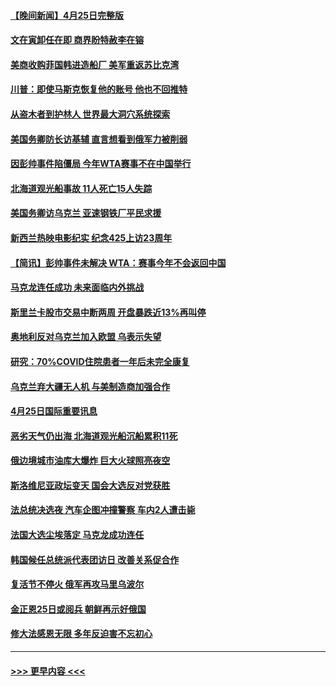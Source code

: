 #### [【晚间新闻】4月25日完整版](../pages/prog202/a103410085.md?t=04261351) 
#### [文在寅卸任在即 商界盼特赦李在镕](../pages/prog202/a103410161.md?t=04261351) 
#### [美商收购菲国韩进造船厂 美军重返苏比克湾](../pages/prog202/a103410094.md?t=04261351) 
#### [川普：即使马斯克恢复他的账号 他也不回推特](../pages/prog202/a103410067.md?t=04261351) 
#### [从盗木者到护林人 世界最大洞穴系统探索](../pages/prog202/a103409942.md?t=04261351) 
#### [美国务卿防长访基辅 直言想看到俄军力被削弱](../pages/prog202/a103409981.md?t=04261351) 
#### [因彭帅事件陷僵局 今年WTA赛事不在中国举行](../pages/prog202/a103409908.md?t=04261351) 
#### [北海道观光船事故 11人死亡15人失踪](../pages/prog202/a103409647.md?t=04261351) 
#### [美国务卿访乌克兰 亚速钢铁厂平民求援](../pages/prog202/a103409683.md?t=04261351) 
#### [新西兰热映电影纪实 纪念425上访23周年](../pages/prog202/a103409599.md?t=04261351) 
#### [【简讯】彭帅事件未解决 WTA：赛事今年不会返回中国](../pages/prog202/a103409651.md?t=04261351) 
#### [马克龙连任成功 未来面临内外挑战](../pages/prog202/a103409730.md?t=04261351) 
#### [斯里兰卡股市交易中断两周 开盘暴跌近13%再叫停](../pages/prog202/a103409627.md?t=04261351) 
#### [奥地利反对乌克兰加入欧盟 乌表示失望](../pages/prog202/a103409479.md?t=04261351) 
#### [研究：70%COVID住院患者一年后未完全康复](../pages/prog202/a103409456.md?t=04261351) 
#### [乌克兰弃大疆无人机 与美制造商加强合作](../pages/prog202/a103409435.md?t=04261351) 
#### [4月25日国际重要讯息](../pages/prog202/a103409355.md?t=04261351) 
#### [恶劣天气仍出海 北海道观光船沉船累积11死](../pages/prog202/a103409303.md?t=04261351) 
#### [俄边境城市油库大爆炸 巨大火球照亮夜空](../pages/prog202/a103409294.md?t=04261351) 
#### [斯洛维尼亚政坛变天 国会大选反对党获胜](../pages/prog202/a103409285.md?t=04261351) 
#### [法总统决选夜 汽车企图冲撞警察 车内2人遭击毙](../pages/prog202/a103409239.md?t=04261351) 
#### [法国大选尘埃落定 马克龙成功连任](../pages/prog202/a103409096.md?t=04261351) 
#### [韩国候任总统派代表团访日 改善关系促合作](../pages/prog202/a103409088.md?t=04261351) 
#### [复活节不停火 俄军再攻马里乌波尔](../pages/prog202/a103409086.md?t=04261351) 
#### [金正恩25日或阅兵 朝鲜再示好俄国](../pages/prog202/a103409090.md?t=04261351) 
#### [修大法感恩无限 多年反迫害不忘初心](../pages/prog202/a103409052.md?t=04261351) 

----
#### [ >>> 更早内容 <<< ](../indexes/prog202-earlier.md)
